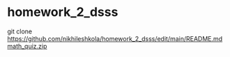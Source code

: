 # homework_2_dsss
git clone <https://github.com/nikhileshkola/homework_2_dsss/edit/main/README.md>
[math_quiz.zip](https://github.com/nikhileshkola/homework_2_dsss/files/13339564/math_quiz.zip)
